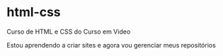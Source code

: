 # html-css
 Curso de HTML e CSS do Curso em Video

 Estou aprendendo a criar sites e agora vou gerenciar meus repositórios
